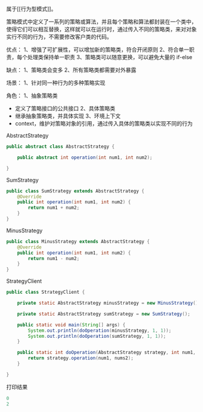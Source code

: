 属于[[行为型模式]]。

策略模式中定义了一系列的策略或算法，并且每个策略和算法都封装在一个类中，使得它们可以相互替换，这样就可以在运行时，通过传入不同的策略类，来对对象实行不同的行为，不需要修改客户类的代码。

优点：
1、增强了可扩展性，可以增加新的策略类，符合开闭原则
2、符合单一职责，每个处理类保持单一职责
3、策略类可以随意更换，可以避免大量的 if-else

缺点：
1、策略类会变多
2、所有策略类都需要对外暴露

场景：
1、针对同一种行为的多种策略实现

角色：
1、抽象策略类
- 定义了策略接口的公共接口
2、具体策略类
- 继承抽象策略类，并具体实现
3、环境上下文
- context，维护对策略对象的引用，通过传入具体的策略类以实现不同的行为

AbstractStrategy
```java
public abstract class AbstractStrategy {

    public abstract int operation(int num1, int num2);

}
```

SumStrategy
```java
public class SumStrategy extends AbstractStrategy {
    @Override
    public int operation(int num1, int num2) {
        return num1 + num2;
    }
}
```

MinusStrategy
```java
public class MinusStrategy extends AbstractStrategy {
    @Override
    public int operation(int num1, int num2) {
        return num1 - num2;
    }
}
```

StrategyClient
```java
public class StrategyClient {

    private static AbstractStrategy minusStrategy = new MinusStrategy();

    private static AbstractStrategy sumStrategy = new SumStrategy();

    public static void main(String[] args) {
        System.out.println(doOperation(minusStrategy, 1, 1));
        System.out.println(doOperation(sumStrategy, 1, 1));
    }

    public static int doOperation(AbstractStrategy strategy, int num1, int nums2) {
        return strategy.operation(num1, nums2);
    }

}
```

打印结果
```java
0
2
```